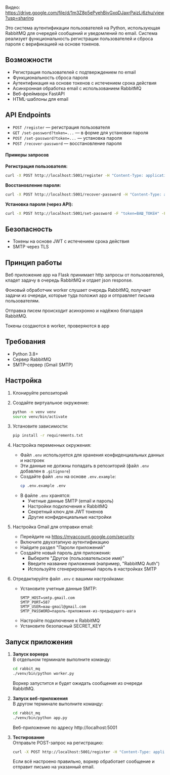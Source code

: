 Видео: https://drive.google.com/file/d/1m3Z8p5ePyehBivGxqDJaxrPajzLj6zhu/view?usp=sharing

Это система аутентификации пользователей на Python, использующая RabbitMQ для очередей сообщений и уведомлений по email. Система реализует функциональность регистрации пользователей и сброса пароля с верификацией на основе токенов.

## Возможности

- Регистрация пользователей с подтверждением по email
- Функциональность сброса пароля
- Аутентификация на основе токенов с истечением срока действия
- Асинхронная обработка email с использованием RabbitMQ
- Веб-фреймворк FastAPI
- HTML-шаблоны для email

## API Endpoints

- `POST /register` — регистрация пользователя
- `GET /set-password?token=...` — в форме для установки пароля
- `POST /set-password?token=...` — установка пароля 
- `POST /recover-password` — восстановление пароля

#### Примеры запросов

**Регистрация пользователя:**
```bash
curl -X POST http://localhost:5001/register -H "Content-Type: application/json" -d '{"email":"your-email@example.com"}'
```

**Восстановление пароля:**
```bash
curl -X POST http://localhost:5001/recover-password -H "Content-Type: application/json" -d '{"email":"your-email@example.com"}'
```

**Установка пароля (через API):**
```bash
curl -X POST http://localhost:5001/set-password -F "token=ВАШ_ТОКЕН" -F "password=НОВЫЙ_ПАРОЛЬ"
```

## Безопасность

- Токены на основе JWT с истечением срока действия
- SMTP через TLS

## Принцип работы

Веб приложение app на Flask принимает  http запросы от пользователей, кладет задачу в очередь RabbitMQ и отдает json response.

Фоновый обработчик worker слушает очередь RabbitMQ, получает задачи из очереди, которые туда положил app и отправляет письма пользователям.

Отправка писем происходит асинхронно и надёжно благодаря RabbitMQ.

Токены создаются в worker, проверяются в app

## Требования

- Python 3.8+
- Сервер RabbitMQ
- SMTP-сервер (Gmail SMTP)

## Настройка

1. Клонируйте репозиторий
2. Создайте виртуальное окружение:
   ```bash
   python -m venv venv
   source venv/bin/activate
   ```

3. Установите зависимости:
   ```bash
   pip install -r requirements.txt
   ```

4. Настройка переменных окружения:
   - Файл `.env` используется для хранения конфиденциальных данных и настроек
   - Эти данные не должны попадать в репозиторий (файл `.env` добавлен в `.gitignore`)
   - Создайте файл `.env` на основе `.env.example`:
     ```bash
     cp .env.example .env
     ```
   - В файле `.env` хранятся:
     - Учетные данные SMTP (email и пароль)
     - Настройки подключения к RabbitMQ
     - Секретный ключ для JWT токенов
     - Другие конфиденциальные настройки

5. Настройка Gmail для отправки email:
   - Перейдите на https://myaccount.google.com/security
   - Включите двухэтапную аутентификацию
   - Найдите раздел "Пароли приложений"
   - Создайте новый пароль для приложения:
     - Выберите "Другое (пользовательское имя)"
     - Введите название приложения (например, "RabbitMQ Auth")
     - Используйте сгенерированный пароль в настройках SMTP

6. Отредактируйте файл `.env` с вашими настройками:
   - Установите учетные данные SMTP:
     ```
     SMTP_HOST=smtp.gmail.com
     SMTP_PORT=587
     SMTP_USER=ваш-gmail@gmail.com
     SMTP_PASSWORD=пароль-приложения-из-предыдущего-шага
     ```
   - Настройте подключение к RabbitMQ
   - Установите безопасный SECRET_KEY

## Запуск приложения

1. **Запуск воркера**  
   В отдельном терминале выполните команду:
   ```bash
   cd rabbit_mq
   ./venv/bin/python worker.py
   ```
   Воркер запустится и будет ожидать сообщения из очереди RabbitMQ.

2. **Запуск веб-приложения**  
   В другом терминале выполните команду:
   ```bash
   cd rabbit_mq
   ./venv/bin/python app.py
   ```
   Веб-приложение по адресу http://localhost:5001

3. **Тестирование**  
   Отправьте POST-запрос на регистрацию:
   ```bash
   curl -X POST http://localhost:5001/register -H "Content-Type: application/json" -d '{"email": "your-email@example.com"}'
   ```
   Если всё настроено правильно, воркер обработает сообщение и отправит письмо на указанный email.
